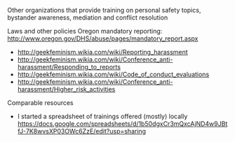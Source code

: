Other organizations that provide training on personal safety topics, bystander awareness, mediation and conflict resolution

Laws and other policies
Oregon mandatory reporting: http://www.oregon.gov/DHS/abuse/pages/mandatory_report.aspx

* http://geekfeminism.wikia.com/wiki/Reporting_harassment
* http://geekfeminism.wikia.com/wiki/Conference_anti-harassment/Responding_to_reports
* http://geekfeminism.wikia.com/wiki/Code_of_conduct_evaluations
* http://geekfeminism.wikia.com/wiki/Conference_anti-harassment/Higher_risk_activities

Comparable resources
* I started a spreadsheet of trainings offered (mostly) locally https://docs.google.com/spreadsheets/d/1b50dgxCr3mQxcAjND4w9JBtfJ-7K8wvsXP03OWc6ZzE/edit?usp=sharing
